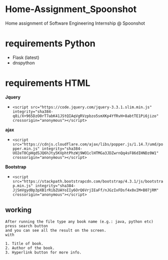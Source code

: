 # Home-Assignment_Spoonshot
Home assignment of Software Engineering Internship @ Spoonshot

# requirements Python

- Flask (latest)
- dnspython

# requirements HTML

**Jquery**

- `<script src="https://code.jquery.com/jquery-3.3.1.slim.min.js"
        integrity="sha384-q8i/X+965DzO0rT7abK41JStQIAqVgRVzpbzo5smXKp4YfRvH+8abtTE1Pi6jizo"
        crossorigin="anonymous"></script>`
       
**ajax**

- `<script src="https://cdnjs.cloudflare.com/ajax/libs/popper.js/1.14.7/umd/popper.min.js"
        integrity="sha384-UO2eT0CpHqdSJQ6hJty5KVphtPhzWj9WO1clHTMGa3JDZwrnQq4sF86dIHNDz0W1"
        crossorigin="anonymous"></script>`
        
**Bootstrap**

- `<script src="https://stackpath.bootstrapcdn.com/bootstrap/4.3.1/js/bootstrap.min.js"
        integrity="sha384-JjSmVgyd0p3pXB1rRibZUAYoIIy6OrQ6VrjIEaFf/nJGzIxFDsf4x0xIM+B07jRM"
        crossorigin="anonymous"></script>`
        
## working

```text
After running the file type any book name (e.g.: java, python etc)
press search button
and you can see all the result on the screen.
with

1. Title of book.
2. Author of the book.
3. Hyperlink button for more info.





```